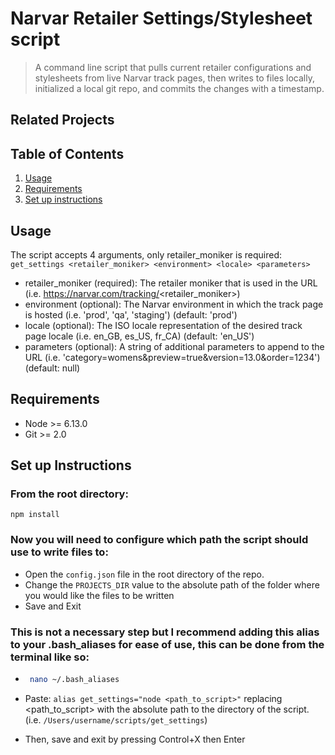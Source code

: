 # Narvar Retailer Settings/Stylesheet script

> A command line script that pulls current retailer configurations and stylesheets from live Narvar track pages, then writes to files locally, initialized a local git repo, and commits the changes with a timestamp.

## Related Projects

  <!-- - https://github.com/Vacationly/photos -->
  <!-- - https://github.com/Vacationly/reviews -->
  <!-- - https://github.com/Vacationly/listing-details -->

## Table of Contents

1. [Usage](#Usage)
1. [Requirements](#requirements)
1. [Set up instructions](#SetupInstructions)

## Usage

The script accepts 4 arguments, only retailer_moniker is required: `get_settings <retailer_moniker> <environment> <locale> <parameters>`

- retailer_moniker (required): The retailer moniker that is used in the URL (i.e. https://narvar.com/tracking/<retailer_moniker>)
- environment (optional): The Narvar environment in which the track page is hosted (i.e. 'prod', 'qa', 'staging') (default: 'prod')
- locale (optional): The ISO locale representation of the desired track page locale (i.e. en_GB, es_US, fr_CA) (default: 'en_US')
- parameters (optional): A string of additional parameters to append to the URL (i.e. 'category=womens&preview=true&version=13.0&order=1234') (default: null)

## Requirements

- Node >= 6.13.0
- Git >= 2.0

## Set up Instructions

### From the root directory:

```
npm install
```

### Now you will need to configure which path the script should use to write files to:

- Open the `config.json` file in the root directory of the repo.
- Change the `PROJECTS_DIR` value to the absolute path of the folder where you would like the files to be written
- Save and Exit

### This is not a necessary step but I recommend adding this alias to your .bash_aliases for ease of use, this can be done from the terminal like so:

- ```sh
   nano ~/.bash_aliases
  ```

* Paste: `alias get_settings="node <path_to_script>"` replacing <path_to_script> with the absolute path to the directory of the script. (i.e. `/Users/username/scripts/get_settings`)

* Then, save and exit by pressing Control+X then Enter
